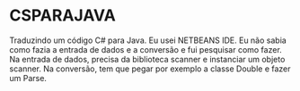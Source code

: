 # CSPARAJAVA
Traduzindo um código C# para Java.
Eu usei NETBEANS IDE. Eu não sabia como fazia a entrada de dados e a conversão e fui pesquisar como fazer. 
Na entrada de dados, precisa da biblioteca scanner e instanciar um objeto scanner.
Na conversão, tem que pegar por exemplo a classe Double e fazer um Parse.
